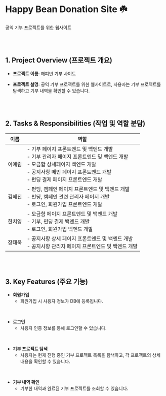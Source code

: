 # Happy Bean Donation Site ☘️  
공익 기부 프로젝트를 위한 웹사이트  


<br><br>  


## 1. Project Overview (프로젝트 개요)  


- **프로젝트 이름**: 해피빈 기부 사이트  


- **프로젝트 설명**: 공익 기부 프로젝트를 위한 웹사이트로, 사용자는 기부 프로젝트를 탐색하고 기부 내역을 확인할 수 있습니다.  


<br><br>  


## 2. Tasks & Responsibilities (작업 및 역할 분담)

| 이름     | 역할                                                                                     |
| -------- | ---------------------------------------------------------------------------------------- |
| 이예림   | - 기부 페이지 프론트엔드 및 백엔드 개발 <br> - 기부 관리자 페이지 프론트엔드 및 백엔드 개발 <br> - 모금함 상세페이지 백엔드 개발 <br> - 공지사항 메인 페이지 프론트엔드 개발 <br> - 펀딩 결제 페이지 프론트엔드 개발 |
| 김혜진   | - 펀딩, 캠페인 페이지 프론트엔드 및 백엔드 개발 <br> - 펀딩, 캠페인 관련 관리자 페이지 개발 <br> - 로그인, 회원가입 프론트엔드 개발 |
| 한치영   | - 모금함 페이지 프론트엔드 및 백엔드 개발 <br> - 기부, 펀딩 결제 백엔드 개발 <br> - 로그인, 회원가입 백엔드 개발 |
| 장태욱   | - 공지사항 상세 페이지 프론트엔드 및 백엔드 개발 <br> - 공지사항 관리자 페이지 프론트엔드 및 백엔드 개발 |



<br><br>  


## 3. Key Features (주요 기능)  


- **회원가입**  
  - 회원가입 시 사용자 정보가 DB에 등록됩니다.  


<br>  


- **로그인**  
  - 사용자 인증 정보를 통해 로그인할 수 있습니다.  


<br>  


- **기부 프로젝트 탐색**  
  - 사용자는 현재 진행 중인 기부 프로젝트 목록을 탐색하고, 각 프로젝트의 상세 내용을 확인할 수 있습니다.  


<br>  


- **기부 내역 확인**  
  - 기부한 내역과 완료된 기부 프로젝트를 조회할 수 있습니다.  
